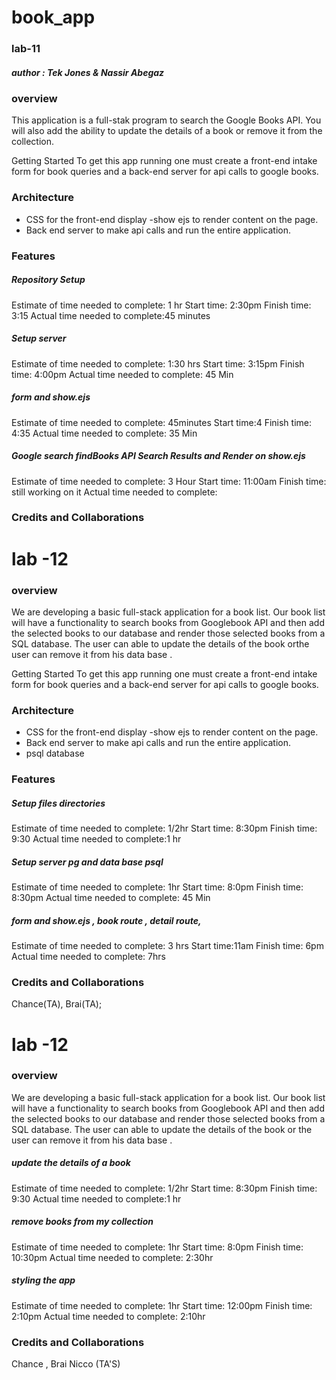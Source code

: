 # book_app

### lab-11

##### author : Tek Jones & Nassir Abegaz

### overview 
This application is a full-stak program to search the Google Books API. You will also add the ability to update the details of a book or remove it from the collection.

Getting Started
To get this app running one must create a front-end intake form for book queries and a back-end server for api calls to google books.

### Architecture
- CSS for the front-end display 
 -show ejs to render content on the page. 
- Back end server to make api calls and run the entire application.


### Features
##### Repository Setup
Estimate of time needed to complete: 1 hr
Start time: 2:30pm
Finish time: 3:15
Actual time needed to complete:45 minutes

##### Setup server
Estimate of time needed to complete: 1:30 hrs
Start time: 3:15pm
Finish time: 4:00pm
Actual time needed to complete: 45 Min

##### form  and show.ejs
Estimate of time needed to complete: 45minutes
Start time:4
Finish time: 4:35
Actual time needed to complete: 35 Min


##### Google search  findBooks API Search Results and  Render on show.ejs
Estimate of time needed to complete: 3 Hour
Start time: 11:00am
Finish time:   still working on it 
Actual time needed to complete: 

 ### Credits and Collaborations

# lab -12 
 ### overview 

We are developing a basic full-stack application for a book list. Our book list will have a functionality to search books from Googlebook API and then add the selected books to our database and  render those selected  books from a SQL database. The user can able to update the details of the book orthe user can remove it from his data base .

Getting Started
To get this app running one must create a front-end intake form for book queries and a back-end server for api calls to google books.

### Architecture
- CSS for the front-end display 
 -show ejs to render content on the page. 
- Back end server to make api calls and run the entire application.
- psql database 


### Features
#####  Setup files directories 
Estimate of time needed to complete: 1/2hr
Start time: 8:30pm
Finish time: 9:30
Actual time needed to complete:1 hr

##### Setup server pg and data base psql 
Estimate of time needed to complete: 1hr 
Start time: 8:0pm
Finish time: 8:30pm
Actual time needed to complete: 45 Min

##### form  and show.ejs , book route , detail route,
Estimate of time needed to complete: 3 hrs
Start time:11am
Finish time: 6pm
Actual time needed to complete: 7hrs


 ### Credits and Collaborations

 Chance(TA), Brai(TA);

 # lab -12 
 ### overview 

We are developing a basic full-stack application for a book list. Our book list will have a functionality to search books from Googlebook API and then add the selected books to our database and  render those selected  books from a SQL database. The user can able to update the details of the book or the user can remove it from his data base .
 

#####  update the details of a book
Estimate of time needed to complete: 1/2hr
Start time: 8:30pm
Finish time: 9:30
Actual time needed to complete:1 hr

##### remove books from my collection
Estimate of time needed to complete: 1hr 
Start time: 8:0pm
Finish time: 10:30pm
Actual time needed to complete: 2:30hr 
##### styling the app
Estimate of time needed to complete: 1hr 
Start time: 12:00pm
Finish time: 2:10pm
Actual time needed to complete: 2:10hr 


### Credits and Collaborations

Chance , Brai Nicco (TA'S)

